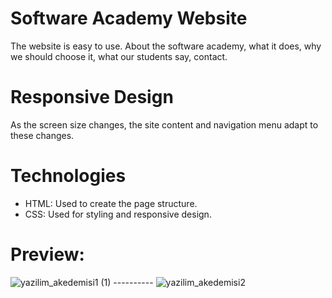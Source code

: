 # Software Academy Website
The website is easy to use. About the software academy, what it does, why we should choose it, what our students say, contact.

# Responsive Design
As the screen size changes, the site content and navigation menu adapt to these changes.

# Technologies
<ul>
	<li>HTML: Used to create the page structure.</li>
	<li>CSS: Used for styling and responsive design.</li>
</ul>

# Preview:
![yazilim_akedemisi1 (1)](https://github.com/user-attachments/assets/b8d437dd-016a-42ab-a980-a736d4f56b54) ----------      ![yazilim_akedemisi2](https://github.com/user-attachments/assets/a8dfd495-07a0-4cb4-bf6b-1ed37943d0ff)
